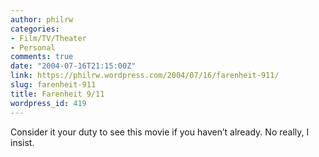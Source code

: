 ```yaml
---
author: philrw
categories:
- Film/TV/Theater
- Personal
comments: true
date: "2004-07-16T21:15:00Z"
link: https://philrw.wordpress.com/2004/07/16/farenheit-911/
slug: farenheit-911
title: Farenheit 9/11
wordpress_id: 419
---
```


Consider it your duty to see this movie if you haven’t already. No really, I insist.
